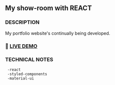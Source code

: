 

## My show-room with REACT

### DESCRIPTION
My portfolio website's continually being developed.

### 🚩 [LIVE DEMO](https://sunjus.github.io)

### TECHNICAL NOTES
     -react
     -styled-components
     -material-ui
